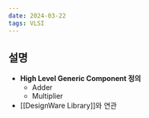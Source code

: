 ```yaml
---
date: 2024-03-22
tags: VLSI
---
```


## 설명

- **High Level Generic Component 정의**
	- Adder
	- Multiplier
- [[DesignWare Library]]와 연관